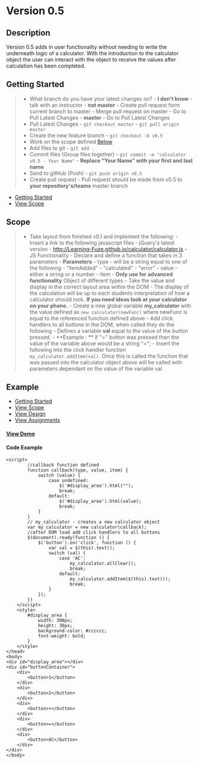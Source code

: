 # Version 0.5

## Description
Version 0.5 adds in user functionality without needing to write the underneath logic of a calculator. With the introduction
to the calculator object the user can interact with the object to receive the values after calculation has been completed.

## Getting Started
> - What branch do you have your latest changes on?
    - **I don't know** - talk with an instructor
    - **not master**
        - Create pull request form current branch to master
        - Merge pull request on master
        - Go to Pull Latest Changes
    - **master** - Go to Pull Latest Changes
> - Pull Latest Changes
        - `git checkout master`
        - `git pull origin master`
> - Create the new feature branch
    - `git checkout -b v0.5`
> - Work on the scope defined <a href="https://github.com/Learning-Fuze/calculator/tree/v.5#scope">Below</a>
> - Add files to git
    - `git add .`
> - Commit files (Group files together)
    - `git commit -m "calculator v0.5 - Your Name"`
    - **Replace "Your Name" with your first and last name**
> - Send to gitHub (Push)
    - `git push origin v0.5`
> - Create pull request
    - Pull request should be made from v0.5 to **your repository's/teams** master branch


- <a href="https://github.com/Learning-Fuze/calculator/tree/v0.5#getting-started">Getting Started</a>
- <a href="https://github.com/Learning-Fuze/calculator/tree/v0.5#scope">View Scope</a>

## Scope
> - Take layout from finished v0.1 and implement the following:
    - Insert a link to the following javascript files
        - jQuery's latest version
        - http://Learning-Fuze.github.io/calculator/calculator.js
    - JS Functionality
        - Declare and define a function that takes in 3 parameters
            - **Parameters**
                - type - will be a string equal to one of the following
                    - "itemAdded"
                    - "calculated"
                    - "error"
                - value - either a string or a number
                - item - **Only use for advanced functionality** Object of different types
            - Take the value and display in the correct layout area within the DOM
                - The display of the calculation will be up to each students interpretation of how a calculator should look. **If you need ideas
                look at your calculator on your phone.**
        - Create a new global variable **my_calculator** with the value defined as `new calculator(newFunc)` where newFunc is equal to the referenced function defined above
        - Add click handlers to all buttons in the DOM, when called they do the following
            - Defines a variable **val** equal to the value of the button pressed.
                - **Example : ** if "=" button was pressed then the value of the variable above would be a string "=";
            - Insert the following into the click handler function `my_calculator.addItem(val)`. Once this is called the function that was passed into the calculator object above will be called with parameters dependant on the value of the variable val

## Example


- <a href="https://github.com/Learning-Fuze/calculator/tree/v0.1#getting-started">Getting Started</a>
- <a href="https://github.com/Learning-Fuze/calculator/tree/v0.1#scope">View Scope</a>
- <a href="https://github.com/Learning-Fuze/calculator/tree/v0.1#design">View Design</a>
- <a href="https://github.com/Learning-Fuze/calculator/tree/v0.1#assignments---aka-criteria-for-success-on-this-version-of-the-project">View Assignments</a>

#### <a href="http://Learning-Fuze.github.io/calculator/" target="_blank">View Demo</a>

#### Code Example
```
<script>
        //callback function defined
        function callback(type, value, item) {
            switch (value) {
                case undefined:
                    $('#display_area').html("");
                    break;
                default:
                    $('#display_area').html(value);
                    break;
            }
        }
        // my_calculator - creates a new calculator object
        var my_calculator = new calculator(callback);
        //after DOM load add click handlers to all buttons
        $(document).ready(function () {
            $('button').on('click', function () {
                var val = $(this).text();
                switch (val) {
                    case 'AC':
                        my_calculator.allClear();
                        break;
                    default:
                        my_calculator.addItem($(this).text());
                        break;
                }
            });
        })
    </script>
    <style>
        #display_area {
            width: 300px;
            height: 30px;
            background-color: #cccccc;
            font-weight: bold;
        }
    </style>
</head>
<body>
<div id="display_area"></div>
<div id="buttonContainer">
    <div>
        <button>1</button>
    </div>
    <div>
        <button>2</button>
    </div>
    <div>
        <button>+</button>
    </div>
    <div>
        <button>=</button>
    </div>
    <div>
        <button>AC</button>
    </div>
</div>
</body>
```

